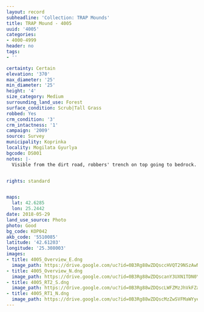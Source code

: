 ```yaml
---
layout: record
subheadline: 'Collection: TRAP Mounds'
title: TRAP Mound - 4005
uuid: '4005'
categories:
- 4000-4999
header: no
tags:
- ''

certainty: Certain
elevation: '370'
max_diameter: '25'
min_diameter: '25'
height: '4'
size_category: Medium
surrounding_land_use: Forest
surface_condition: Scrub|Tall Grass
robbed: Yes
crm_condition: '3'
crm_intactness: '1'
campaign: '2009'
source: Survey
municipality: Koprinka
locality: Mogilata Gyurlya
bgcode: DS001
notes: |-
  Visible from the dirt road, robbers' trench on top going to bedrock.


rights: standard


maps:
  lat: 42.6285
  lon: 25.2442
date: 2018-05-29
land_use_source: Photo
photo: Good
bg_code: КОР042
akb_code: '5510085'
latitude: '42.61203'
longitude: '25.308003'
images:
- title: 4005_Overview_E.dng
  image_path: https://drive.google.com/uc?id=0B3Rg88wZDQsccHVQT29NSzAwN1E
- title: 4005_Overview_N.dng
  image_path: https://drive.google.com/uc?id=0B3Rg88wZDQscanY3UXN1TDN0Y2s
- title: 4005_RT2_S.dng
  image_path: https://drive.google.com/uc?id=0B3Rg88wZDQscLWFZMzJhVkFZaU0
- title: 4005_RT1_N.dng
  image_path: https://drive.google.com/uc?id=0B3Rg88wZDQscMzZwSVFMaWYyeEU
---
```

